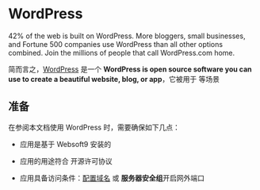 # WordPress

42% of the web is built on WordPress. More bloggers, small businesses, and Fortune 500 companies use WordPress than all other options combined. Join the millions of people that call WordPress.com home.

简而言之，[WordPress](https://wordpress.com/) 是一个 **WordPress is open source software you can use to create a beautiful website, blog, or app**，它被用于     等场景



## 准备

在参阅本文档使用 WordPress 时，需要确保如下几点：

- 应用是基于 Websoft9 安装的

- 应用的用途符合 [](https://some_license_url) 开源许可协议

- 应用具备访问条件：[配置域名](./guide/appsetdomain) 或 **服务器安全组**开启网外端口